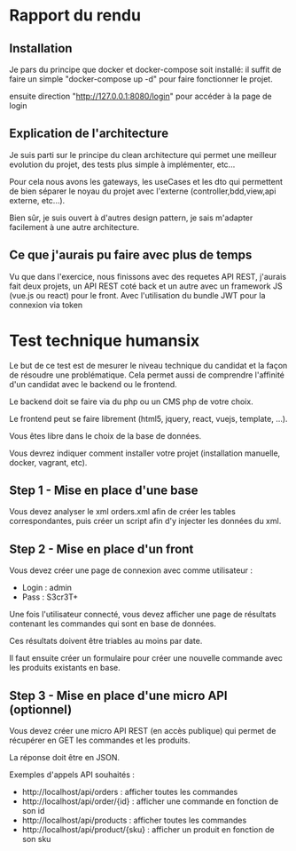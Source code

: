 # Rapport du rendu

## Installation
Je pars du principe que docker et docker-compose soit installé:
il suffit de faire un simple "docker-compose up -d" pour faire fonctionner le projet.

ensuite direction "http://127.0.0.1:8080/login" pour accéder à la page de login


## Explication de l'architecture
Je suis parti sur le principe du clean architecture qui permet une meilleur evolution du projet,
des tests plus simple à implémenter, etc...

Pour cela nous avons les gateways, les useCases et les dto qui permettent de bien séparer le noyau du projet avec
l'externe (controller,bdd,view,api externe, etc...).

Bien sûr, je suis ouvert à d'autres design pattern, je sais m'adapter facilement à une autre architecture.

## Ce que j'aurais pu faire avec plus de temps
Vu que dans l'exercice, nous finissons avec des requetes API REST, j'aurais fait deux projets, un API REST coté back et un autre
avec un framework JS (vue.js ou react) pour le front. Avec l'utilisation du bundle JWT pour la connexion via token

# Test technique humansix

Le but de ce test est de mesurer le niveau technique du candidat et la façon de résoudre une problématique. Cela permet aussi de comprendre l'affinité d'un candidat avec le backend ou le frontend.

Le backend doit se faire via du php ou un CMS php de votre choix.

Le frontend peut se faire librement (html5, jquery, react, vuejs, template, ...).

Vous êtes libre dans le choix de la base de données.

Vous devrez indiquer comment installer votre projet (installation manuelle, docker, vagrant, etc).

## Step 1 - Mise en place d'une base

Vous devez analyser le xml orders.xml afin de créer les tables correspondantes, puis créer un script afin d'y injecter les données du xml.

## Step 2 - Mise en place d'un front

Vous devez créer une page de connexion avec comme utilisateur :

 - Login : admin
 - Pass : S3cr3T+

Une fois l'utilisateur connecté, vous devez afficher une page de résultats contenant les commandes qui sont en base de données.

Ces résultats doivent être triables au moins par date.

Il faut ensuite créer un formulaire pour créer une nouvelle commande avec les produits existants en base.

## Step 3 - Mise en place d'une micro API (optionnel)

Vous devez créer une micro API REST (en accès publique) qui permet de récupérer en GET les commandes et les produits.

La réponse doit être en JSON.

Exemples d'appels API souhaités :

 - http://localhost/api/orders : afficher toutes les commandes
 - http://localhost/api/order/{id} : afficher une commande en fonction de son id
 - http://localhost/api/products : afficher toutes les commandes
 - http://localhost/api/product/{sku} : afficher un produit en fonction de son sku
